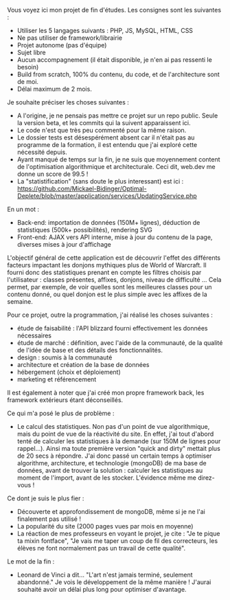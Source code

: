 Vous voyez ici mon projet de fin d'études. Les consignes sont les suivantes :
- Utiliser les 5 langages suivants : PHP, JS, MySQL, HTML, CSS
- Ne pas utiliser de framework/librairie
- Projet autonome (pas d'équipe)
- Sujet libre
- Aucun accompagnement (il était disponible, je n'en ai pas ressenti le besoin)
- Build from scratch, 100% du contenu, du code, et de l'architecture sont de moi.
- Délai maximum de 2 mois.
 
Je souhaite préciser les choses suivantes :
- A l'origine, je ne pensais pas mettre ce projet sur un repo public. Seule la version beta, et les commits qui la suivent apparaissent ici.
- Le code n'est que très peu commenté pour la même raison.
- Le dossier tests est désespérément absent car il n'était pas au programme de la formation, il est entendu que j'ai exploré cette nécessité depuis.
- Ayant manqué de temps sur la fin, je ne suis que moyennement content de l'optimisation algorithmique et architecturale. Ceci dit, web.dev me donne un score de 99.5 !
- La "statistification" (sans doute le plus interessant) est ici : https://github.com/Mickael-Bidinger/Optimal-Deplete/blob/master/application/services/UpdatingService.php

En un mot :
- Back-end: importation de données (150M+ lignes), déduction de statistiques (500k+ possibilités), rendering SVG
- Front-end: AJAX vers API interne, mise à jour du contenu de la page, diverses mises à jour d'affichage

L'objectif général de cette application est de découvrir l'effet des différents facteurs impactant les donjons mythiques plus de World of Warcraft.
Il fourni donc des statistiques prenant en compte les filtres choisis par l'utilisateur : classes présentes, affixes, donjons, niveau de difficulté ...
Cela permet, par exemple, de voir quelles sont les meilleures classes pour un contenu donné, ou quel donjon est le plus simple avec les affixes de la semaine.

Pour ce projet, outre la programmation, j'ai réalisé les choses suivantes : 
- étude de faisabilité : l'API blizzard fourni effectivement les données nécessaires
- étude de marché : définition, avec l'aide de la communauté, de la qualité de l'idée de base et des détails des fonctionnalités.
- design : soumis à la communauté
- architecture et création de la base de données
- hébergement (choix et déploiement)
- marketing et référencement

Il est également à noter que j'ai créé mon propre framework back, les framework extérieurs étant déconseillés.

Ce qui m'a posé le plus de problème : 
- Le calcul des statistiques. Non pas d'un point de vue algorithmique, mais du point de vue de la réactivité du site. 
En effet, j'ai tout d'abord tenté de calculer les statistiques à la demande (sur 150M de lignes pour rappel...). Ainsi ma toute première version "quick and dirty" mettait plus de 20 secs à répondre. J'ai donc passé un certain temps à optimiser algorithme, architecture, et technologie (mongoDB) de ma base de données, avant de trouver la solution : calculer les statistiques au moment de l'import, avant de les stocker. L'évidence même me direz-vous !

Ce dont je suis le plus fier :
- Découverte et approfondissement de mongoDB, même si je ne l'ai finalement pas utilisé !
- La popularité du site (2000 pages vues par mois en moyenne)
- La réaction de mes professeurs en voyant le projet, je cite : "Je te pique ta mixin fontface", "Je vais me taper un coup de fil des correcteurs, les élèves ne font normalement pas un travail de cette qualité".

Le mot de la fin :
- Leonard de Vinci a dit... "L'art n'est jamais terminé, seulement abandonné."
Je vois le développement de la même manière ! J'aurai souhaité avoir un délai plus long pour optimiser d'avantage.
